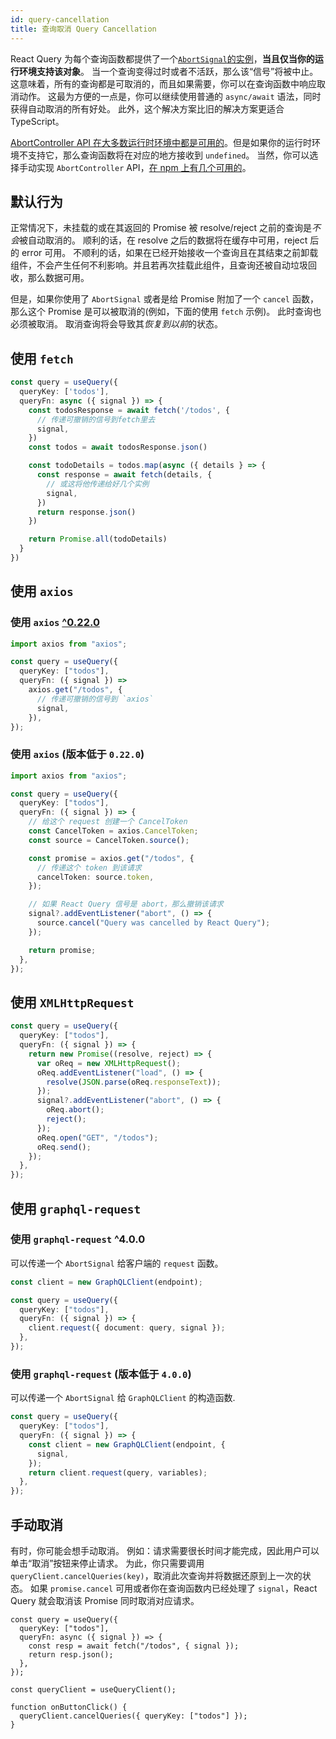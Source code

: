 ```yaml
---
id: query-cancellation
title: 查询取消 Query Cancellation
---
```


React Query 为每个查询函数都提供了一个[`AbortSignal`的实例](https://developer.mozilla.org/zh-CN/docs/Web/API/AbortSignal)，**当且仅当你的运行环境支持该对象**。
当一个查询变得过时或者不活跃，那么该“信号”将被中止。
这意味着，所有的查询都是可取消的，而且如果需要，你可以在查询函数中响应取消动作。
这最为方便的一点是，你可以继续使用普通的 `async/await` 语法，同时获得自动取消的所有好处。
此外，这个解决方案比旧的解决方案更适合 TypeScript。

[AbortController API 在大多数运行时环境中都是可用的](https://developer.mozilla.org/zh-CN/docs/Web/API/AbortController#%E6%B5%8F%E8%A7%88%E5%99%A8%E5%85%BC%E5%AE%B9)。但是如果你的运行时环境不支持它，那么查询函数将在对应的地方接收到 `undefined`。
当然，你可以选择手动实现 `AbortController` API，[在 npm 上有几个可用的](https://www.npmjs.com/search?q=abortcontroller%20polyfill)。

## 默认行为

正常情况下，未挂载的或在其返回的 Promise 被 resolve/reject 之前的查询是*不会*被自动取消的。
顺利的话，在 resolve 之后的数据将在缓存中可用，reject 后的 error 可用。
不顺利的话，如果在已经开始接收一个查询且在其结束之前卸载组件，不会产生任何不利影响。并且若再次挂载此组件，且查询还被自动垃圾回收，那么数据可用。

但是，如果你使用了 `AbortSignal` 或者是给 Promise 附加了一个 `cancel` 函数，那么这个 Promise 是可以被取消的(例如，下面的使用 `fetch` 示例)。
此时查询也必须被取消。
取消查询将会导致其*恢复到以前*的状态。

## 使用 `fetch`

```ts
const query = useQuery({
  queryKey: ['todos'],
  queryFn: async ({ signal }) => {
    const todosResponse = await fetch('/todos', {
      // 传递可撤销的信号到fetch里去
      signal,
    })
    const todos = await todosResponse.json()

    const todoDetails = todos.map(async ({ details } => {
      const response = await fetch(details, {
        // 或这将他传递给好几个实例
        signal,
      })
      return response.json()
    })

    return Promise.all(todoDetails)
  }
})
```

## 使用 `axios`

### 使用 `axios` [^0.22.0](https://github.com/axios/axios/releases/tag/v0.22.0)

```ts
import axios from "axios";

const query = useQuery({
  queryKey: ["todos"],
  queryFn: ({ signal }) =>
    axios.get("/todos", {
      // 传递可撤销的信号到 `axios`
      signal,
    }),
});
```

### 使用 `axios` (版本低于 `0.22.0`)

```ts
import axios from "axios";

const query = useQuery({
  queryKey: ["todos"],
  queryFn: ({ signal }) => {
    // 给这个 request 创建一个 CancelToken
    const CancelToken = axios.CancelToken;
    const source = CancelToken.source();

    const promise = axios.get("/todos", {
      // 传递这个 token 到该请求
      cancelToken: source.token,
    });

    // 如果 React Query 信号是 abort，那么撤销该请求
    signal?.addEventListener("abort", () => {
      source.cancel("Query was cancelled by React Query");
    });

    return promise;
  },
});
```

## 使用 `XMLHttpRequest`

```ts
const query = useQuery({
  queryKey: ["todos"],
  queryFn: ({ signal }) => {
    return new Promise((resolve, reject) => {
      var oReq = new XMLHttpRequest();
      oReq.addEventListener("load", () => {
        resolve(JSON.parse(oReq.responseText));
      });
      signal?.addEventListener("abort", () => {
        oReq.abort();
        reject();
      });
      oReq.open("GET", "/todos");
      oReq.send();
    });
  },
});
```

## 使用 `graphql-request`

### 使用 `graphql-request` ^4.0.0

可以传递一个 `AbortSignal` 给客户端的 `request` 函数。

```ts
const client = new GraphQLClient(endpoint);

const query = useQuery({
  queryKey: ["todos"],
  queryFn: ({ signal }) => {
    client.request({ document: query, signal });
  },
});
```

### 使用 `graphql-request` (版本低于 `4.0.0`)

可以传递一个 `AbortSignal` 给 `GraphQLClient` 的构造函数.

```ts
const query = useQuery({
  queryKey: ["todos"],
  queryFn: ({ signal }) => {
    const client = new GraphQLClient(endpoint, {
      signal,
    });
    return client.request(query, variables);
  },
});
```

## 手动取消

有时，你可能会想手动取消。
例如：请求需要很长时间才能完成，因此用户可以单击“取消”按钮来停止请求。
为此，你只需要调用 `queryClient.cancelQueries(key)`，取消此次查询并将数据还原到上一次的状态。
如果 `promise.cancel` 可用或者你在查询函数内已经处理了 `signal`，React Query 就会取消该 Promise 同时取消对应请求。

```tsx
const query = useQuery({
  queryKey: ["todos"],
  queryFn: async ({ signal }) => {
    const resp = await fetch("/todos", { signal });
    return resp.json();
  },
});

const queryClient = useQueryClient();

function onButtonClick() {
  queryClient.cancelQueries({ queryKey: ["todos"] });
}
```
